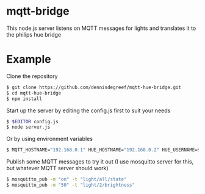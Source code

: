 mqtt-bridge
===========

This node.js server listens on MQTT messages for lights and translates it to the philips hue bridge

Example
=======

Clone the repository
```bash
$ git clone https://github.com/dennisdegreef/mqtt-hue-bridge.git
$ cd mqtt-hue-bridge
$ npm install
```

Start up the server by editing the config.js first to suit your needs
```bash
$ $EDITOR config.js
$ node server.js
```

Or by using environment variables
```bash
$ MQTT_HOSTNAME="192.168.0.1" HUE_HOSTNAME="192.168.0.2" HUE_USERNAME=$(whoami) node server.js
```

Publish some MQTT messages to try it out (I use mosquitto server for this, but whatever MQTT server should work)
```bash
$ mosquitto_pub -m "on" -t "light/all/state"
$ mosquitto_pub -m "50" -t "light/2/brightness"
```


